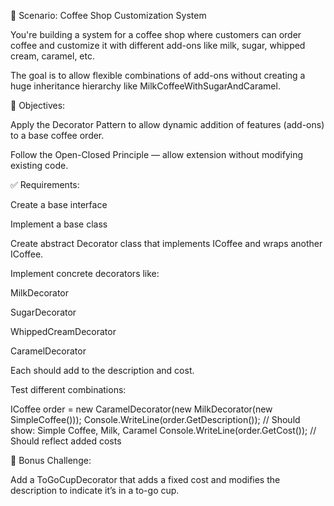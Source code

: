 🧠 Scenario: Coffee Shop Customization System

You're building a system for a coffee shop where customers can order coffee and customize it with different add-ons like milk, sugar, whipped cream, caramel, etc.

The goal is to allow flexible combinations of add-ons without creating a huge inheritance hierarchy like MilkCoffeeWithSugarAndCaramel.

🎯 Objectives:

Apply the Decorator Pattern to allow dynamic addition of features (add-ons) to a base coffee order.

Follow the Open-Closed Principle — allow extension without modifying existing code.

✅ Requirements:

Create a base interface

Implement a base class

Create abstract Decorator class that implements ICoffee and wraps another ICoffee.

Implement concrete decorators like:

MilkDecorator

SugarDecorator

WhippedCreamDecorator

CaramelDecorator

Each should add to the description and cost.

Test different combinations:

ICoffee order = new CaramelDecorator(new MilkDecorator(new SimpleCoffee()));
Console.WriteLine(order.GetDescription()); // Should show: Simple Coffee, Milk, Caramel
Console.WriteLine(order.GetCost()); // Should reflect added costs

🔄 Bonus Challenge:

Add a ToGoCupDecorator that adds a fixed cost and modifies the description to indicate it’s in a to-go cup.